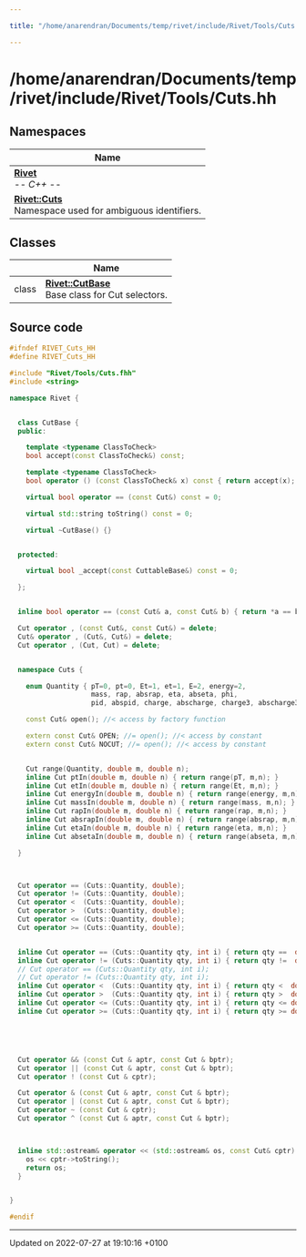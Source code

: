 ```yaml
---

title: "/home/anarendran/Documents/temp/rivet/include/Rivet/Tools/Cuts.hh"

---
```


# /home/anarendran/Documents/temp/rivet/include/Rivet/Tools/Cuts.hh



## Namespaces

| Name           |
| -------------- |
| **[Rivet](http://example.org/namespaces/namespacerivet/)** <br>-*- C++ -*-  |
| **[Rivet::Cuts](http://example.org/namespaces/namespacerivet_1_1cuts/)** <br>Namespace used for ambiguous identifiers.  |

## Classes

|                | Name           |
| -------------- | -------------- |
| class | **[Rivet::CutBase](http://example.org/classes/classrivet_1_1cutbase/)** <br>Base class for Cut selectors.  |




## Source code

```cpp
#ifndef RIVET_Cuts_HH
#define RIVET_Cuts_HH

#include "Rivet/Tools/Cuts.fhh"
#include <string>

namespace Rivet {


  class CutBase {
  public:

    template <typename ClassToCheck>
    bool accept(const ClassToCheck&) const;

    template <typename ClassToCheck>
    bool operator () (const ClassToCheck& x) const { return accept(x); }

    virtual bool operator == (const Cut&) const = 0;

    virtual std::string toString() const = 0;

    virtual ~CutBase() {}


  protected:

    virtual bool _accept(const CuttableBase&) const = 0;

  };


  inline bool operator == (const Cut& a, const Cut& b) { return *a == b; }

  Cut operator , (const Cut&, const Cut&) = delete;
  Cut& operator , (Cut&, Cut&) = delete;
  Cut operator , (Cut, Cut) = delete;


  namespace Cuts {

    enum Quantity { pT=0, pt=0, Et=1, et=1, E=2, energy=2,
                    mass, rap, absrap, eta, abseta, phi,
                    pid, abspid, charge, abscharge, charge3, abscharge3, pz };

    const Cut& open(); //< access by factory function

    extern const Cut& OPEN; //= open(); //< access by constant
    extern const Cut& NOCUT; //= open(); //< access by constant


    Cut range(Quantity, double m, double n);
    inline Cut ptIn(double m, double n) { return range(pT, m,n); }
    inline Cut etIn(double m, double n) { return range(Et, m,n); }
    inline Cut energyIn(double m, double n) { return range(energy, m,n); }
    inline Cut massIn(double m, double n) { return range(mass, m,n); }
    inline Cut rapIn(double m, double n) { return range(rap, m,n); }
    inline Cut absrapIn(double m, double n) { return range(absrap, m,n); }
    inline Cut etaIn(double m, double n) { return range(eta, m,n); }
    inline Cut absetaIn(double m, double n) { return range(abseta, m,n); }

  }



  Cut operator == (Cuts::Quantity, double);
  Cut operator != (Cuts::Quantity, double);
  Cut operator <  (Cuts::Quantity, double);
  Cut operator >  (Cuts::Quantity, double);
  Cut operator <= (Cuts::Quantity, double);
  Cut operator >= (Cuts::Quantity, double);


  inline Cut operator == (Cuts::Quantity qty, int i) { return qty ==  double(i); }
  inline Cut operator != (Cuts::Quantity qty, int i) { return qty !=  double(i); }
  // Cut operator == (Cuts::Quantity qty, int i);
  // Cut operator != (Cuts::Quantity qty, int i);
  inline Cut operator <  (Cuts::Quantity qty, int i) { return qty <  double(i); }
  inline Cut operator >  (Cuts::Quantity qty, int i) { return qty >  double(i); }
  inline Cut operator <= (Cuts::Quantity qty, int i) { return qty <= double(i); }
  inline Cut operator >= (Cuts::Quantity qty, int i) { return qty >= double(i); }





  Cut operator && (const Cut & aptr, const Cut & bptr);
  Cut operator || (const Cut & aptr, const Cut & bptr);
  Cut operator ! (const Cut & cptr);

  Cut operator & (const Cut & aptr, const Cut & bptr);
  Cut operator | (const Cut & aptr, const Cut & bptr);
  Cut operator ~ (const Cut & cptr);
  Cut operator ^ (const Cut & aptr, const Cut & bptr);



  inline std::ostream& operator << (std::ostream& os, const Cut& cptr) {
    os << cptr->toString();
    return os;
  }


}

#endif
```


-------------------------------

Updated on 2022-07-27 at 19:10:16 +0100
